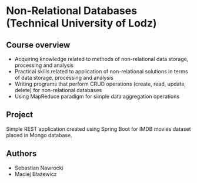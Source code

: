 # Non-Relational Databases (Technical University of Lodz)

## Course overview
- Acquiring knowledge related to methods of non-relational data storage, processing and analysis
- Practical skills related to application of non-relational solutions in terms of data storage, processing and analysis
- Writing programs that perform CRUD operations (create, read, update, delete) for non-relational databases
- Using MapReduce paradigm for simple data aggregation operations

## Project
Simple REST application created using Spring Boot for IMDB movies dataset placed in Mongo database.

## Authors
- Sebastian Nawrocki
- Maciej Błażewicz
